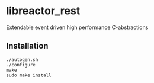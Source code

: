 libreactor_rest
===============

Extendable event driven high performance C-abstractions

Installation
------------

    ./autogen.sh
    ./configure
    make
    sudo make install
